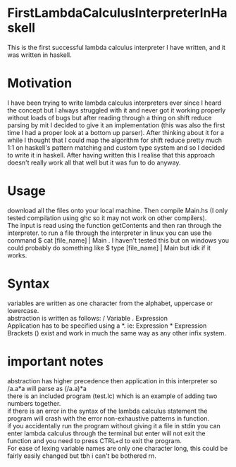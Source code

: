 # FirstLambdaCalculusInterpreterInHaskell
This is the first successful lambda calculus interpreter I have written, and it was written in haskell.

# Motivation
I have been trying to write lambda calculus interpreters ever since I heard the concept but I always struggled with it and never got it working properly without loads of bugs but after reading through a thing on shift reduce parsing by mit I decided to give it an implementation (this was also the first time I had a proper look at a bottom up parser). After thinking about it for a while I thought that I could map the algorithm for shift reduce pretty much 1:1 on haskell's pattern matching and custom type system and so I decided to write it in haskell. After having written this I realise that this approach doesn't really work all that well but it was fun to do anyway.                 

# Usage
download all the files onto your local machine. Then compile Main.hs (I only tested compilation using ghc so it may not work on other compilers).                    
The input is read using the function getContents and then ran through the interpreter. to run a file through the interpreter in linux you can use the command $ cat \[file_name] | Main  . I haven't tested this but on windows you could probably do something like $ type \[file_name] | Main   but idk if it works.                  

# Syntax
variables are written as one character from the alphabet, uppercase or lowercase.                   
abstraction is written as follows: / Variable . Expression                  
Application has to be specified using a \*. ie: Expression \* Expression                  
Brackets () exist and work in much the same way as any other infix system.                       

# important notes
abstraction has higher precedence then application in this interpreter so /a.a\*a will parse as (/a.a)\*a                              
there is an included program (test.lc) which is an example of adding two numbers together.                     
if there is an error in the syntax of the lambda calculus statement the program will crash with the error non-exhaustive patterns in function.                
if you accidentally run the program without giving it a file in stdin you can enter lambda calculus through the terminal but enter will not exit the function and you need to press CTRL+d to exit the program.                       
For ease of lexing variable names are only one character long, this could be fairly easily changed but tbh i can't be bothered rn.                     
